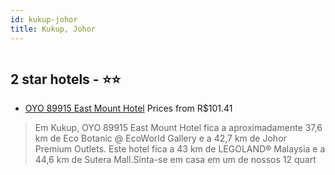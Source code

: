 ```yaml
---
id: kukup-johor
title: Kukup, Johor
---
```


<center><img src="https://i.travelapi.com/hotels/19000000/18680000/18671300/18671262/bf5c3a34_z.jpg" alt="" /></center>


##  2 star hotels - ⭐️⭐️

-    [OYO 89915 East Mount Hotel](https://www.hurb.com/br/aud/https://www.hurb.com/br/hotels/kukup/oyo-89915-east-mount-hotel-HT-NQN5?cmp=18055) Prices from R$101.41
   > Em Kukup, OYO 89915 East Mount Hotel fica a aproximadamente 37,6 km de Eco Botanic @ EcoWorld Gallery e a 42,7 km de Johor Premium Outlets.  Este hotel fica a 43 km de LEGOLAND® Malaysia e a 44,6 km de Sutera Mall.Sinta-se em casa em um de nossos 12 quart
